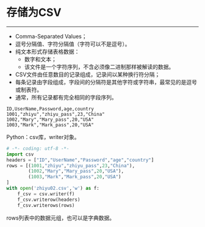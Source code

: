 # 存储为CSV
---
- Comma-Separated Values；
- 逗号分隔值、字符分隔值（字符可以不是逗号）。
- 纯文本形式存储表格数据：
    - 数字和文本；
    - 该文件是一个字符序列，不含必须像二进制那样被解读的数据。
- CSV文件由任意数目的记录组成，记录间以某种换行符分隔；
- 每条记录由字段组成，字段间的分隔符是其他字符或字符串，最常见的是逗号或制表符。
- 通常，所有记录都有完全相同的字段序列。

```csv
ID,UserName,Password,age,country
1001,"zhiyu","zhiyu_pass",23,"China"
1002,"Mary","Mary_pass",20,"USA"
1003,"Mark","Mark_pass",20,"USA"
```
Python：csv库，writer对象。
```python
# -*- coding: utf-8 -*-
import csv
headers = ["ID","UserName","Password","age","country"]
rows = [(1001,"zhiyu","zhiyu_pass",23,"China"),
        (1002,"Mary","Mary_pass",20,"USA"),
        (1003,"Mark","Mark_pass",20,"USA")
]
with open('zhiyu02.csv','w') as f:
    f_csv = csv.writer(f)
    f_csv.writerow(headers)
    f_csv.writerows(rows)
```
rows列表中的数据元组，也可以是字典数据。




